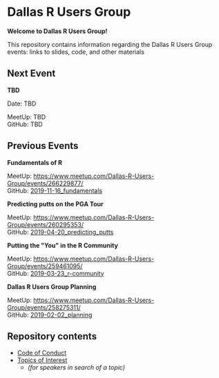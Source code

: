 # Dallas R Users Group 

**Welcome to Dallas R Users Group!**

This repository contains information regarding the Dallas R Users Group events: 
links to slides, code, and other materials


## Next Event

**TBD**  

Date: TBD  

MeetUp: TBD  
GitHub: TBD  


## Previous Events

**Fundamentals of R**

MeetUp: https://www.meetup.com/Dallas-R-Users-Group/events/266229877/  
GitHub: [2019-11-16_fundamentals](2019-11-16_fundamentals/)


**Predicting putts on the PGA Tour**

MeetUp: https://www.meetup.com/Dallas-R-Users-Group/events/260295353/  
GitHub: [2019-04-20_predicting_putts](2019-04-20_predicting_putts/)


**Putting the "You" in the R Community**

MeetUp: https://www.meetup.com/Dallas-R-Users-Group/events/259461095/  
GitHub: [2019-03-23_r-community](2019-03-23_r-community/)

**Dallas R Users Group Planning**

MeetUp: https://www.meetup.com/Dallas-R-Users-Group/events/258275311/  
GitHub: [2019-02-02_planning](2019-02-02_planning/)


## Repository contents

- [Code of Conduct](https://github.com/dallasrug/events/blob/master/code-of-conduct.md)
- [Topics of Interest](https://github.com/dallasrug/events/blob/master/2019-02-02_planning/minutes.md)
    + _(for speakers in search of a topic)_
